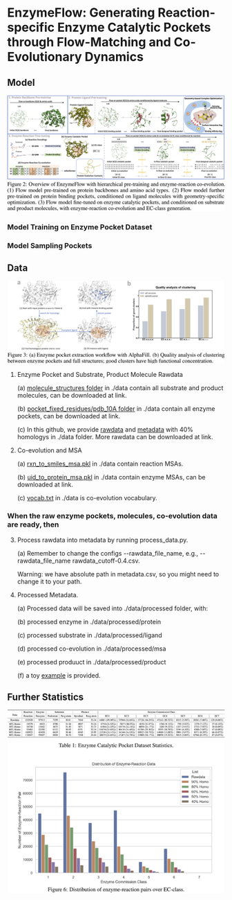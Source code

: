 # EnzymeFlow: Generating Reaction-specific Enzyme Catalytic Pockets through Flow-Matching and Co-Evolutionary Dynamics

## Model
![enzymeflow](./image/enzymeflow.jpg)


### Model Training on Enzyme Pocket Dataset

### Model Sampling Pockets


## Data
![pocket](./image/pocket.jpg)

1. Enzyme Pocket and Substrate, Product Molecule Rawdata
   
   (a) [molecule_structures folder](https://github.com/WillHua127/EnzymeFlow/tree/main/data/molecule_structures) in ./data contain all substrate and product molecules, can be downloaded at link.
   
   (b) [pocket_fixed_residues/pdb_10A folder](https://github.com/WillHua127/EnzymeFlow/tree/main/data/pocket_fixed_residues/pdb_10A) in ./data contain all enzyme pockets, can be downloaded at link.

   (c) In this github, we provide [rawdata](https://github.com/WillHua127/EnzymeFlow/blob/main/data/rawdata_cutoff-0.4.csv) and [metadata](https://github.com/WillHua127/EnzymeFlow/blob/main/data/metadata_cutoff-0.4.csv) with 40% homologys in ./data folder. More rawdata can be downloaded at link.



2. Co-evolution and MSA
   
   (a) [rxn_to_smiles_msa.pkl](https://github.com/WillHua127/EnzymeFlow/blob/main/data/rxn_to_smiles_msa.pkl) in ./data contain reaction MSAs.
   
   (b) [uid_to_protein_msa.pkl](link) in ./data contain enzyme MSAs, can be downloaded at link.

   (c) [vocab.txt](https://github.com/WillHua127/EnzymeFlow/blob/main/data/vocab.txt) in ./data is co-evolution vocabulary.


### When the raw enzyme pockets, molecules, co-evolution data are ready, then

3. Process rawdata into metadata by running process_data.py.
   
   (a) Remember to change the configs --rawdata_file_name, e.g., --rawdata_file_name rawdata_cutoff-0.4.csv.

    Warning: we have absolute path in metadata.csv, so you might need to change it to your path.

   
4. Processed Metadata.

   (a) Processed data will be saved into ./data/processed folder, with:
   
   (b) processed enzyme in ./data/processed/protein

   (c) processed substrate in ./data/processed/ligand

   (d) processed co-evolution in ./data/processed/msa

   (e) processed produuct in ./data/processed/product

   (f) a toy [example](https://github.com/WillHua127/EnzymeFlow/tree/main/data/processed) is provided.






## Further Statistics
![distribution](./image/distribution.jpg)

